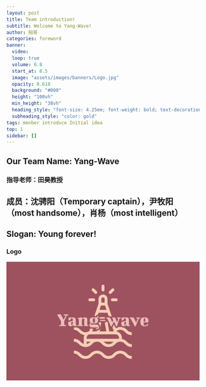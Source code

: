 ```yaml
---
layout: post
title: Team introduction!
subtitle: Welcome to Yang-Wave!
author: 阳哥
categories: foreword
banner:
  video: 
  loop: true
  volume: 0.8
  start_at: 8.5
  image: "assets/images/banners/Logo.jpg"
  opacity: 0.618
  background: "#000"
  height: "100vh"
  min_height: "38vh"
  heading_style: "font-size: 4.25em; font-weight: bold; text-decoration: underline"
  subheading_style: "color: gold"
tags: menber introduce Initial idea
top: 1
sidebar: []
---
```

## Our Team Name: Yang-Wave  

### 指导老师：田昊教授  

## 成员：沈骋阳（Temporary captain），尹牧阳（most handsome），肖杨（most intelligent）  

## Slogan: Young forever!  

### Logo

![banner](/assets/images/banners/Logo.png)

